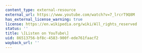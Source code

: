 ```yaml
---
content_type: external-resource
external_url: https://www.youtube.com/watch?v=7_lrcrT9Q8M
has_external_license_warning: true
license: https://en.wikipedia.org/wiki/All_rights_reserved
status: ''
title: \[Listen on YouTube\]
uid: 86513756-bf8c-4583-900f-ede761faacf2
wayback_url: ''
---
```

